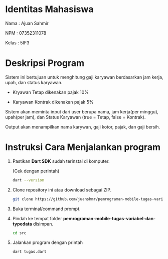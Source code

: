 # Identitas Mahasiswa
Nama  : Ajuan Sahmir

NPM   : 07352311078

Kelas : 5IF3

# Deskripsi Program
Sistem ini bertujuan untuk menghitung gaji karyawan berdasarkan jam kerja, upah, dan status karyawan. 

- Kryawan Tetap dikenakan pajak 10%

- Karyawan Kontrak dikenakan pajak 5%

Sistem akan meminta input dari user berupa nama, jam kerja(per minggu), upah(per jam), dan Status Karyawan (true = Tetap, false = Kontrak).

Output akan menampilkan nama karywan, gaji kotor, pajak, dan gaji bersih.
  
# Instruksi Cara Menjalankan program
1. Pastikan **Dart SDK** sudah terinstal di komputer.
   
   (Cek dengan perintah)
   ```bash
   dart --version
   ```
2. Clone repository ini atau download sebagai ZIP.

   ```bash
   git clone https://github.com/juanshmr/pemrograman-mobile-tugas-variabel-dan-typedata.git
   ```
4. Buka terminal/command prompt.
5. Pindah ke tempat folder **pemrograman-mobile-tugas-variabel-dan-typedata** disimpan.
   ```bash
   cd src
   ```
7. Jalankan program dengan printah
   ```bash
   dart tugas.dart
   ```
